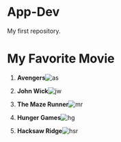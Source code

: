 # App-Dev
My first repository.

# My Favorite Movie

1. **Avengers**![as](https://github.com/Leonskie/App-Dev/assets/153279144/2a719d40-6821-48bc-a289-f1c7b3a98bb3)
   
2. **John Wick**![jw](https://github.com/Leonskie/App-Dev/assets/153279144/2f814abd-4576-4a94-95c9-34ba7fd001b7)
   
3. **The Maze Runner**![mr](https://github.com/Leonskie/App-Dev/assets/153279144/fe6b230a-0db7-4ff2-b44c-54ca3fab9fa5)
   
4. **Hunger Games**![hg](https://github.com/Leonskie/App-Dev/assets/153279144/d6ed581e-d9e0-4396-9470-763d9631f88f)
   
5. **Hacksaw Ridge**![hsr](https://github.com/Leonskie/App-Dev/assets/153279144/14e49240-7428-4246-af6d-d55d6385b45f)
